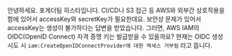 안녕하세요. 포게더팀 히스타입니다.
CI/CD나 S3 접근 등 AWS와 외부간 상호작용을 함에 있어서 accessKey와 secretKey가 필요한데요.
보안상 문제가 있어서 accessKey는 생성이 불가하다는 답변을 받았습니다.
그러면, AWS IAM의 OIDC(OpenID Connect) 자격 증명 키는 발급받을 수 있을까요?
현재는 OIDC 생성 시도 시 `iam:CreateOpenIDConnectProvider에 대한 액세스 거부됨` 라고 뜹니다.



